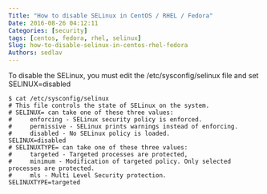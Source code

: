 ```yaml
---
Title: "How to disable SELinux in CentOS / RHEL / Fedora"
Date: 2016-08-26 04:12:11
Categories: [security]
tags: [centos, fedora, rhel, selinux]
Slug: how-to-disable-selinux-in-centos-rhel-fedora
Authors: sedlav
---
```


To disable the SELinux, you must edit the /etc/sysconfig/selinux file and set SELINUX=disabled

```
$ cat /etc/sysconfig/selinux
# This file controls the state of SELinux on the system.
# SELINUX= can take one of these three values:
#     enforcing - SELinux security policy is enforced.
#     permissive - SELinux prints warnings instead of enforcing.
#     disabled - No SELinux policy is loaded.
SELINUX=disabled
# SELINUXTYPE= can take one of these three values:
#     targeted - Targeted processes are protected,
#     minimum - Modification of targeted policy. Only selected processes are protected.
#     mls - Multi Level Security protection.
SELINUXTYPE=targeted
```
